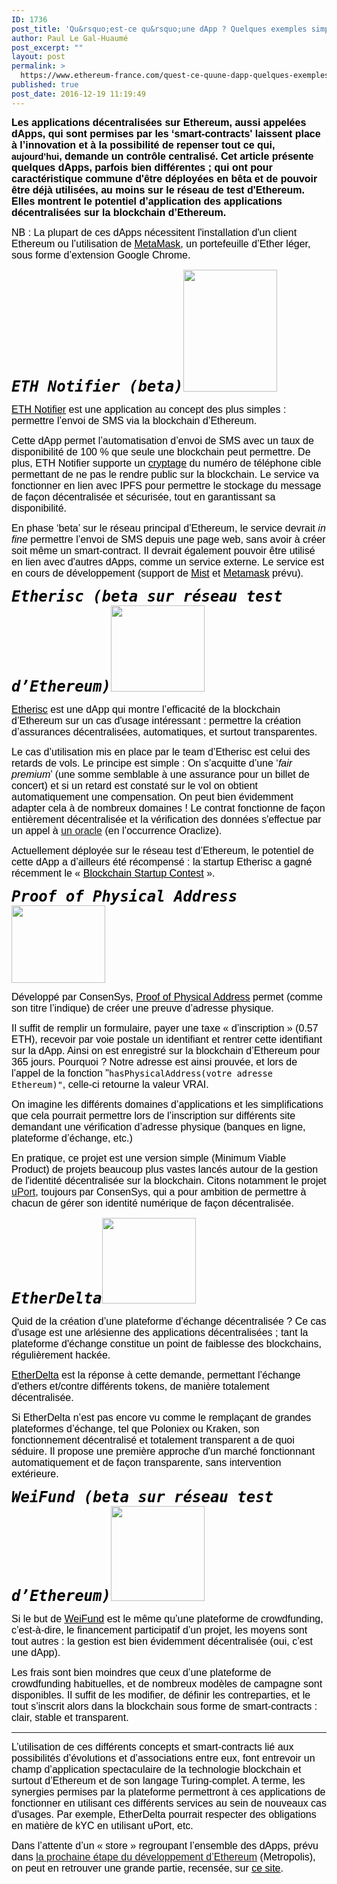 ```yaml
---
ID: 1736
post_title: 'Qu&rsquo;est-ce qu&rsquo;une dApp ? Quelques exemples simples'
author: Paul Le Gal-Huaumé
post_excerpt: ""
layout: post
permalink: >
  https://www.ethereum-france.com/quest-ce-quune-dapp-quelques-exemples-simples/
published: true
post_date: 2016-12-19 11:19:49
---
```

<p style="text-align: left"><span style="color: #000000"><strong><span style="font-family: helvetica, arial, sans-serif"><span style="font-size: 12pt">Les applications décentralisées sur Ethereum, aussi appelées dApps, qui sont permises par les ‘smart-contracts' laissent place à l’innovation et à la possibilité de repenser tout ce qui, </span>aujourd’hui<span style="font-size: 12pt">, demande un contrôle centralisé. Cet article présente quelques dApps, parfois bien différentes ; qui ont pour caractéristique commune d'être déployées en bêta et de pouvoir être déjà utilisées, au moins sur le réseau de test d'Ethereum. Elles montrent le potentiel d’application des applications décentralisées sur la blockchain d’Ethereum.</span></span></strong></span></p>
<p style="text-align: left"><span style="font-family: helvetica, arial, sans-serif;font-size: 12pt;color: #000000">NB : La plupart de ces dApps nécessitent l'installation d'un client Ethereum ou l’utilisation de <span style="text-decoration: underline"><a style="color: #000000;text-decoration: underline" href="https://metamask.io/">MetaMask</a></span>, un portefeuille d’Ether léger, sous forme d’extension Google Chrome.</span></p>
<p style="text-align: left"><span style="font-size: 18pt;color: #000000;font-family: 'andale mono', monospace"><em><span style="font-size: 18pt"><strong>ETH Notifier (beta)</strong></span><img class=" wp-image-1750 alignright" src="https://www.ethereum-france.com/wp-content/uploads/2016/12/ethnotifier-231x300.png" alt="" width="150" height="195" /> </em></span></p>
<p style="text-align: left"><span style="font-family: helvetica, arial, sans-serif;color: #000000;font-size: 12pt"><span style="text-decoration: underline"><a style="color: #000000;text-decoration: underline" href="http://ethnotifier.com/">ETH Notifier</a></span> est une application au concept des plus simples : permettre l’envoi de SMS via la blockchain d’Ethereum.</span></p>
<p style="text-align: left"><span style="font-family: helvetica, arial, sans-serif;color: #000000;font-size: 12pt">Cette dApp permet l’automatisation d’envoi de SMS avec un taux de disponibilité de 100 % que seule une blockchain peut permettre. De plus, ETH Notifier supporte un <u>cryptage</u> du numéro de téléphone cible permettant de ne pas le rendre public sur la blockchain. Le service va fonctionner en lien avec IPFS pour permettre le stockage du message de façon décentralisée et sécurisée, tout en garantissant sa disponibilité.</span></p>
<p style="text-align: left"><span style="font-family: helvetica, arial, sans-serif;color: #000000;font-size: 12pt">En phase ‘beta’ sur le réseau principal d’Ethereum, le service devrait <em>in fine</em> permettre l’envoi de SMS depuis une page web, sans avoir à créer soit même un smart-contract. Il devrait également pouvoir être utilisé en lien avec d'autres dApps, comme un service externe. Le service est en cours de développement (support de <span style="text-decoration: underline"><a style="color: #000000;text-decoration: underline" href="https://www.ethereum-france.com/tag/mist/">Mist</a></span> et <span style="text-decoration: underline"><a style="color: #000000;text-decoration: underline" href="https://metamask.io/">Metamask</a></span> prévu).</span></p>
<p style="text-align: left"><span style="font-size: 18pt;font-family: 'andale mono', monospace;color: #000000"><em><span style="font-size: 18pt"><strong>Etherisc (beta sur réseau test d’Ethereum)</strong></span><img class=" wp-image-1749 alignright" src="https://www.ethereum-france.com/wp-content/uploads/2016/12/etherisc.png" alt="" width="150" height="138" /></em></span></p>
<p style="text-align: left"><span style="font-family: helvetica, arial, sans-serif;color: #000000;font-size: 12pt"><span style="text-decoration: underline"><a style="color: #000000;text-decoration: underline" href="https://fdi.etherisc.com/">Etherisc</a></span> est une dApp qui montre l’efficacité de la blockchain d’Ethereum sur un cas d'usage intéressant : permettre la création d’assurances décentralisées, automatiques, et surtout transparentes.</span></p>
<p style="text-align: left"><span style="font-family: helvetica, arial, sans-serif;color: #000000;font-size: 12pt">Le cas d’utilisation mis en place par le team d’Etherisc est celui des retards de vols. Le principe est simple : On s’acquitte d’une ‘<em>fair premium</em>’ (une somme semblable à une assurance pour un billet de concert) et si un retard est constaté sur le vol on obtient automatiquement une compensation. On peut bien évidemment adapter cela à de nombreux domaines ! Le contrat fonctionne de façon entièrement décentralisée et la vérification des données s'effectue par un appel à <a href="https://www.ethereum-france.com/les-oracles-lien-entre-la-blockchain-et-le-monde/"><span style="text-decoration: underline">un oracle</span></a> (en l’occurrence Oraclize).</span></p>
<p style="text-align: left"><span style="font-family: helvetica, arial, sans-serif;color: #000000;font-size: 12pt">Actuellement déployée sur le réseau test d’Ethereum, le potentiel de cette dApp a d’ailleurs été récompensé : la startup Etherisc a gagné récemment le « <span style="text-decoration: underline"><a style="color: #000000;text-decoration: underline" href="https://www.ethnews.com/winners-of-the-blockchain-startup-contest-announced-etherisc-and-status">Blockchain Startup Contest</a></span> ».</span></p>
<p style="text-align: left"><span style="font-family: 'andale mono', monospace;font-size: 18pt;color: #000000"><em><strong>Proof of Physical Address</strong></em><a style="color: #000000" href="https://proofofphysicaladdress.com/"><strong><img class=" wp-image-1751 alignright" src="https://www.ethereum-france.com/wp-content/uploads/2016/12/proof_of_physical_address.png" alt="" width="150" height="124" /></strong></a></span></p>
<p style="text-align: left"><span style="font-family: helvetica, arial, sans-serif;color: #000000;font-size: 12pt">Développé par ConsenSys, <span style="text-decoration: underline"><a style="color: #000000;text-decoration: underline" href="https://proofofphysicaladdress.com/">Proof of Physical Address</a></span> permet (comme son titre l’indique) de créer une preuve d’adresse physique.</span></p>
<p style="text-align: left"><span style="font-family: helvetica, arial, sans-serif;color: #000000;font-size: 12pt">Il suffit de remplir un formulaire, payer une taxe « d’inscription » (0.57 ETH), recevoir par voie postale un identifiant et rentrer cette identifiant sur la dApp. Ainsi on est enregistré sur la blockchain d’Ethereum pour 365 jours. Pourquoi ? Notre adresse est ainsi prouvée, et lors de l’appel de la fonction "<code>hasPhysicalAddress(votre adresse Ethereum)"</code>, celle-ci retourne la valeur VRAI.</span></p>
<p style="text-align: left"><span style="font-family: helvetica, arial, sans-serif;color: #000000;font-size: 12pt">On imagine les différents domaines d’applications et les simplifications que cela pourrait permettre lors de l’inscription sur différents site demandant une vérification d’adresse physique (banques en ligne, plateforme d’échange, etc.)</span></p>
<p style="text-align: left"><span style="font-family: helvetica, arial, sans-serif;color: #000000;font-size: 12pt">En pratique, ce projet est une version simple (Minimum Viable Product) de projets beaucoup plus vastes lancés autour de la gestion de l'identité décentralisée sur la blockchain. Citons notamment le projet <a href="https://uport.me/"><span style="text-decoration: underline">uPort</span></a>, toujours par ConsenSys, qui a pour ambition de permettre à chacun de gérer son identité numérique de façon décentralisée.</span></p>
<p style="text-align: left"><span style="font-family: 'andale mono', monospace;color: #000000;font-size: 18pt"><em><strong>EtherDelta</strong></em><img class=" wp-image-1748 alignright" src="https://www.ethereum-france.com/wp-content/uploads/2016/12/etherdelta-300x274.png" alt="" width="150" height="137" />
</span></p>
<p style="text-align: left"><span style="font-family: helvetica, arial, sans-serif;color: #000000;font-size: 12pt">Quid de la création d’une plateforme d’échange décentralisée ? Ce cas d'usage est une arlésienne des applications décentralisées ; tant la plateforme d'échange constitue un point de faiblesse des blockchains, régulièrement hackée.</span></p>
<p style="text-align: left"><span style="font-family: helvetica, arial, sans-serif;color: #000000;font-size: 12pt"><span style="text-decoration: underline"><a style="color: #000000;text-decoration: underline" href="https://etherdelta.github.io/">EtherDelta</a></span> est la réponse à cette demande, permettant l’échange d'ethers et/contre différents tokens, de manière totalement décentralisée.</span></p>
<p style="text-align: left"><span style="font-family: helvetica, arial, sans-serif;color: #000000;font-size: 12pt">Si EtherDelta n’est pas encore vu comme le remplaçant de grandes plateformes d’échange, tel que Poloniex ou Kraken, son fonctionnement décentralisé et totalement transparent a de quoi séduire. Il propose une première approche d'un marché fonctionnant automatiquement et de façon transparente, sans intervention extérieure.</span></p>
<p style="text-align: left"><span style="font-family: 'andale mono', monospace;color: #000000;font-size: 18pt"><em><span style="font-size: 18pt"><strong>WeiFund (beta sur réseau test d’Ethereum)</strong></span><img class=" wp-image-1752 alignright" src="https://www.ethereum-france.com/wp-content/uploads/2016/12/WeiFund.png" alt="" width="150" height="152" /></em></span></p>
<p style="text-align: left"><span style="font-family: helvetica, arial, sans-serif;color: #000000;font-size: 12pt">Si le but de <span style="text-decoration: underline"><a style="color: #000000;text-decoration: underline" href="http://weifund.io/">WeiFund</a></span> est le même qu’une plateforme de crowdfunding, c’est-à-dire, le financement participatif d’un projet, les moyens sont tout autres : la gestion est bien évidemment décentralisée (oui, c’est une dApp).</span></p>
<p style="text-align: left"><span style="font-family: helvetica, arial, sans-serif;color: #000000;font-size: 12pt">Les frais sont bien moindres que ceux d’une plateforme de crowdfunding habituelles, et de nombreux modèles de campagne sont disponibles. Il suffit de les modifier, de définir les contreparties, et le tout s’inscrit alors dans la blockchain sous forme de smart-contracts : clair, stable et transparent.</span></p>


<hr />
<p style="text-align: left"><span style="font-family: helvetica, arial, sans-serif;color: #000000;font-size: 12pt">L’utilisation de ces différents concepts et smart-contracts lié aux possibilités d’évolutions et d’associations entre eux, font entrevoir un champ d’application spectaculaire de la technologie blockchain et surtout d’Ethereum et de son langage Turing-complet. A terme, les synergies permises par la plateforme permettront à ces applications de fonctionner en utilisant ces différents services au sein de nouveaux cas d'usages. Par exemple, EtherDelta pourrait respecter des obligations en matière de kYC en utilisant uPort, etc.</span></p>
<p style="text-align: left"><span style="font-family: helvetica, arial, sans-serif;color: #000000;font-size: 12pt">Dans l’attente d’un « store » regroupant l’ensemble des dApps, prévu dans <a href="https://www.ethereum-france.com/etapes-du-lancement-dethereum/"><span style="text-decoration: underline">la prochaine étape du développement d’Ethereum</span></a> (Metropolis), on peut en retrouver une grande partie, recensée, sur <span style="text-decoration: underline"><a style="color: #000000;text-decoration: underline" href="http://dapps.ethercasts.com/">ce site</a></span>.</span></p>